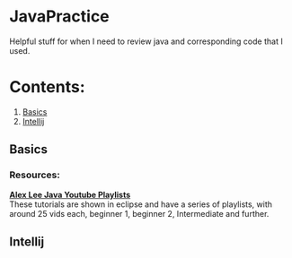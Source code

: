 # JavaPractice
Helpful stuff for when I need to review java and corresponding code that I used.

# Contents:
1. [Basics](#Basics)
2. [Intellij](#Intellij)


## Basics
### Resources:
[**Alex Lee Java Youtube Playlists**](https://www.youtube.com/c/AlexLeeYT/playlists)\
These tutorials are shown in eclipse and have a series of playlists, with around 25 vids each, beginner 1, beginner 2, Intermediate and further.
## Intellij
